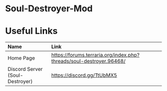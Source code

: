 # Soul-Destroyer-Mod


# Useful Links
|Name|Link|
|:---|:---|
|Home Page|https://forums.terraria.org/index.php?threads/soul-destroyer.96468/|
|Discord Server (Soul-Destroyer)|https://discord.gg/TtUbMX5|
